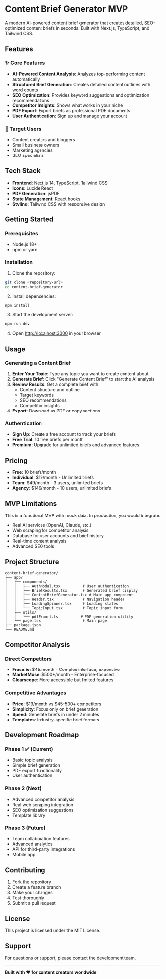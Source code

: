 # Content Brief Generator MVP

A modern AI-powered content brief generator that creates detailed, SEO-optimized content briefs in seconds. Built with Next.js, TypeScript, and Tailwind CSS.

## Features

### ✨ Core Features
- **AI-Powered Content Analysis**: Analyzes top-performing content automatically
- **Structured Brief Generation**: Creates detailed content outlines with word counts
- **SEO Optimization**: Provides keyword suggestions and optimization recommendations
- **Competitor Insights**: Shows what works in your niche
- **PDF Export**: Export briefs as professional PDF documents
- **User Authentication**: Sign up and manage your account

### 🎯 Target Users
- Content creators and bloggers
- Small business owners
- Marketing agencies
- SEO specialists

## Tech Stack

- **Frontend**: Next.js 14, TypeScript, Tailwind CSS
- **Icons**: Lucide React
- **PDF Generation**: jsPDF
- **State Management**: React hooks
- **Styling**: Tailwind CSS with responsive design

## Getting Started

### Prerequisites
- Node.js 18+
- npm or yarn

### Installation

1. Clone the repository:
```bash
git clone <repository-url>
cd content-brief-generator
```

2. Install dependencies:
```bash
npm install
```

3. Start the development server:
```bash
npm run dev
```

4. Open [http://localhost:3000](http://localhost:3000) in your browser

## Usage

### Generating a Content Brief

1. **Enter Your Topic**: Type any topic you want to create content about
2. **Generate Brief**: Click "Generate Content Brief" to start the AI analysis
3. **Review Results**: Get a complete brief with:
   - Content structure and outline
   - Target keywords
   - SEO recommendations
   - Competitor insights
4. **Export**: Download as PDF or copy sections

### Authentication

- **Sign Up**: Create a free account to track your briefs
- **Free Trial**: 10 free briefs per month
- **Premium**: Upgrade for unlimited briefs and advanced features

## Pricing

- **Free**: 10 briefs/month
- **Individual**: $19/month - Unlimited briefs
- **Team**: $49/month - 3 users, unlimited briefs
- **Agency**: $149/month - 10 users, unlimited briefs

## MVP Limitations

This is a functional MVP with mock data. In production, you would integrate:

- Real AI services (OpenAI, Claude, etc.)
- Web scraping for competitor analysis
- Database for user accounts and brief history
- Real-time content analysis
- Advanced SEO tools

## Project Structure

```
content-brief-generator/
├── app/
│   ├── components/
│   │   ├── AuthModal.tsx          # User authentication
│   │   ├── BriefResults.tsx       # Generated brief display
│   │   ├── ContentBriefGenerator.tsx # Main app component
│   │   ├── Header.tsx             # Navigation header
│   │   ├── LoadingSpinner.tsx     # Loading states
│   │   └── TopicInput.tsx         # Topic input form
│   ├── utils/
│   │   └── pdfExport.ts          # PDF generation utility
│   └── page.tsx                   # Main page
├── package.json
└── README.md
```

## Competitor Analysis

### Direct Competitors
- **Frase.io**: $45/month - Complex interface, expensive
- **MarketMuse**: $500+/month - Enterprise-focused
- **Clearscope**: More accessible but limited features

### Competitive Advantages
- **Price**: $19/month vs $45-500+ competitors
- **Simplicity**: Focus only on brief generation
- **Speed**: Generate briefs in under 2 minutes
- **Templates**: Industry-specific brief formats

## Development Roadmap

### Phase 1 ✅ (Current)
- Basic topic analysis
- Simple brief generation
- PDF export functionality
- User authentication

### Phase 2 (Next)
- Advanced competitor analysis
- Real web scraping integration
- SEO optimization suggestions
- Template library

### Phase 3 (Future)
- Team collaboration features
- Advanced analytics
- API for third-party integrations
- Mobile app

## Contributing

1. Fork the repository
2. Create a feature branch
3. Make your changes
4. Test thoroughly
5. Submit a pull request

## License

This project is licensed under the MIT License.

## Support

For questions or support, please contact the development team.

---

**Built with ❤️ for content creators worldwide**